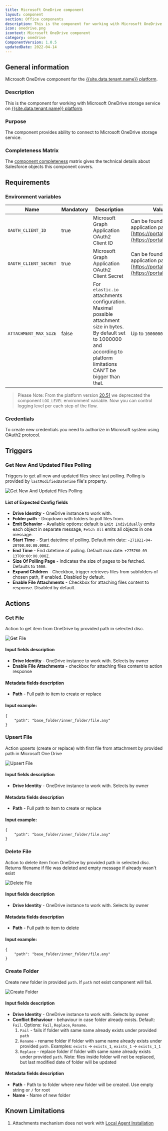 ```yaml
---
title: Microsoft OneDrive component
layout: component
section: Office components
description: This is the component for working with Microsoft OneDrive storage service on platform.
icon: onedrive.png
icontext: Microsoft OneDrive component
category: onedrive
ComponentVersion: 1.0.5
updatedDate: 2022-04-14
---
```


## General information

Microsoft OneDrive component for the [{{site.data.tenant.name}} platform](http://www.{{site.data.tenant.name}}).

### Description

This is the component for working with Microsoft OneDrive storage service on [{{site.data.tenant.name}} platform](http://www.{{site.data.tenant.name}}).

### Purpose

The component provides ability to connect to Microsoft OneDrive storage service.

### Completeness Matrix

The [component completeness](completeness-matrix) matrix gives the technical
details about Salesforce objects this component covers.

## Requirements

### Environment variables

| Name|Mandatory|Description|Values|
|----|---------|-----------|------|
| `OAUTH_CLIENT_ID`| true | Microsoft Graph Application OAuth2 Client ID | Can be found in your application page on [https://portal.azure.com](https://portal.azure.com) |
| `OAUTH_CLIENT_SECRET`| true | Microsoft Graph Application OAuth2 Client Secret | Can be found in your application page on [https://portal.azure.com](https://portal.azure.com) |
| `ATTACHMENT_MAX_SIZE`| false | For `elastic.io` attachments configuration. Maximal possible attachment size in bytes. By default set to 1000000 and according to platform limitations CAN'T be bigger than that. | Up to `1000000` bytes|

> Please Note: From the platform version [20.51](/releases/2020-12-17) we deprecated the
> component `LOG_LEVEL` environment variable. Now you can control logging level per each step of the flow.

### Credentials

To create new credentials you need to authorize in Microsoft system using OAuth2 protocol.

## Triggers

### Get New And Updated Files Polling

Triggers to get all new and updated files since last polling. Polling is provided by `lastModifiedDateTime` file's property.

![Get New And Updated Files Polling](img/get-new-and-update.png)

#### List of Expected Config fields

* **Drive Identity** - OneDrive instance to work with.
* **Folder path** - Dropdown with folders to poll files from.
* **Emit Behavior** -  Available options: default is `Emit Individually` emits each object in separate message, `Fetch All` emits all objects in one message.
* **Start Time** - Start datetime of polling. Default min date: `-271821-04-20T00:00:00.000Z`.
* **End Time** - End datetime of polling. Default max date: `+275760-09-13T00:00:00.000Z`.
* **Size Of Polling Page** - Indicates the size of pages to be fetched. Defaults to `1000`.
* **Expand Children** - Checkbox, trigger retrieves files from subfolders of chosen path, if enabled. Disabled by default.
* **Enable File Attachments** - Checkbox for attaching files content to response. Disabled by default.

## Actions

### Get File

Action to get item from OneDrive by provided path in selected disc.

![Get File](img/get-file.png)

#### Input fields description

* **Drive Identity** - OneDrive instance to work with. Selects by owner
* **Enable File Attachments** - checkbox for attaching files content to action response

#### Metadata fields description

* **Path** - Full path to item to create or replace

#### Input example:

```
{
    "path": "base_folder/inner_folder/file.any"
}
```

### Upsert File

Action upserts (create or replace) with first file from attachment by provided path in Microsoft One Drive

![Upsert File](img/upsert-file.png)

#### Input fields description

* **Drive Identity** - OneDrive instance to work with. Selects by owner

#### Metadata fields description

* **Path** - Full path to item to create or replace

#### Input example:

```
{
    "path": "base_folder/inner_folder/file.any"
}
```

### Delete File

Action to delete item from OneDrive by provided path in selected disc.
Returns filename if file was deleted and empty message if already wasn't exist

![Delete File](img/delete-file.png)

#### Input fields description

* **Drive Identity** - OneDrive instance to work with. Selects by owner

#### Metadata fields description

* **Path** - Full path to item to delete

#### Input example:

```
{
    "path": "base_folder/inner_folder/file.any"
}
```

### Create Folder

Create new folder in provided `path`. If `path` not exist component will fail.

![Create Folder](img/create-folder.png)

#### Input fields description

* **Drive Identity** - OneDrive instance to work with. Selects by owner
* **Conflict Behaviour** - behaviour in case folder already exists. Default: `Fail`. Options: `Fail`, `Replace`, `Rename`.
    1. `Fail` - fails if folder with same name already exists under provided `path`
    2. `Rename` - rename folder if folder with same name already exists under provided `path`. Examples: `exists` -> `exists_1`, `exists_1` -> `exists_1_1`
    3. `Replace` - replace folder if folder with same name already exists under provided `path`. Note: files inside folder will not be replaced, but last modified date of folder will be updated

#### Metadata fields description

* **Path** - Path to to folder where new folder will be created. Use empty string or `/` for root
* **Name** - Name of new folder

## Known Limitations

1. Attachments mechanism does not work with [Local Agent Installation](/references/local-agents-requesting#compatible-operating-systems)
